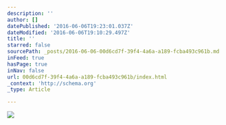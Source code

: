 ```yaml
---
description: ''
author: []
datePublished: '2016-06-06T19:23:01.037Z'
dateModified: '2016-06-06T19:10:29.497Z'
title: ''
starred: false
sourcePath: _posts/2016-06-06-00d6cd7f-39f4-4a6a-a189-fcba493c961b.md
inFeed: true
hasPage: true
inNav: false
url: 00d6cd7f-39f4-4a6a-a189-fcba493c961b/index.html
_context: 'http://schema.org'
_type: Article

---
```

![](https://the-grid-user-content.s3-us-west-2.amazonaws.com/1cf6f519-ca3d-4b02-a90a-0725f734c698.jpg)